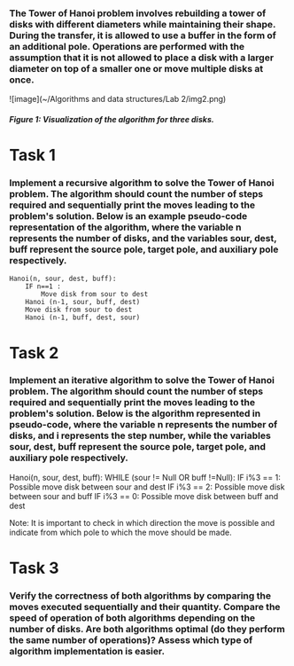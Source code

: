 ### The Tower of Hanoi problem involves rebuilding a tower of disks with different diameters while maintaining their shape. During the transfer, it is allowed to use a buffer in the form of an additional pole. Operations are performed with the assumption that it is not allowed to place a disk with a larger diameter on top of a smaller one or move multiple disks at once.

![image](~/Algorithms and data structures/Lab 2/img2.png)

##### Figure 1: Visualization of the algorithm for three disks.

# Task 1
### Implement a recursive algorithm to solve the Tower of Hanoi problem. The algorithm should count the number of steps required and sequentially print the moves leading to the problem's solution. Below is an example pseudo-code representation of the algorithm, where the variable n represents the number of disks, and the variables sour, dest, buff represent the source pole, target pole, and auxiliary pole respectively.

```
Hanoi(n, sour, dest, buff):
	IF n==1 :
		Move disk from sour to dest
	Hanoi (n-1, sour, buff, dest)
	Move disk from sour to dest
	Hanoi (n-1, buff, dest, sour)
```

# Task 2
### Implement an iterative algorithm to solve the Tower of Hanoi problem. The algorithm should count the number of steps required and sequentially print the moves leading to the problem's solution. Below is the algorithm represented in pseudo-code, where the variable n represents the number of disks, and i represents the step number, while the variables sour, dest, buff represent the source pole, target pole, and auxiliary pole respectively.

Hanoi(n, sour, dest, buff):
	WHILE (sour != Null OR buff !=Null):
		IF i%3 == 1:
			Possible move disk between sour and dest
		IF i%3 == 2:
			Possible move disk between sour and buff
		IF i%3 == 0:
			Possible move disk between buff and dest

Note: It is important to check in which direction the move is possible and indicate from which pole to which the move should be made.

# Task 3
### Verify the correctness of both algorithms by comparing the moves executed sequentially and their quantity. Compare the speed of operation of both algorithms depending on the number of disks. Are both algorithms optimal (do they perform the same number of operations)? Assess which type of algorithm implementation is easier.
